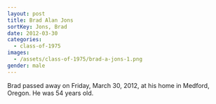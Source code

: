 ```yaml
---
layout: post
title: Brad Alan Jons
sortKey: Jons, Brad
date: 2012-03-30
categories:
  - class-of-1975
images:
  - /assets/class-of-1975/brad-a-jons-1.png
gender: male
---
```


Brad passed away on Friday, March 30, 2012, at his home in Medford, Oregon. He was 54 years old.
